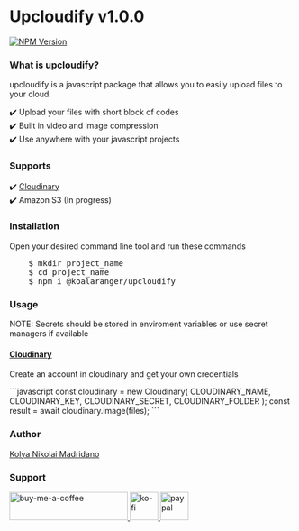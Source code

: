 # Upcloudify v1.0.0

[![NPM Version][npm-image]][npm-url]

<h3>What is upcloudify?</h3>
<p>upcloudify is a javascript package that allows you to easily upload files to your cloud. </p>
✔️ Upload your files with short block of codes <br />
✔️ Built in video and image compression <br />
✔️ Use anywhere with your javascript projects <br />

<h3>Supports</h3>
✔️ <a href="https://cloudinary.com" target="blank">Cloudinary</a><br />
✔️ Amazon S3 (In progress) <br />

<h3>Installation</h3>
<p>Open your desired command line tool and run these commands</p>
<pre>
    $ mkdir project_name
    $ cd project_name
    $ npm i @koalaranger/upcloudify
</pre>

<h3>Usage</h3>
<p>NOTE: Secrets should be stored in enviroment variables or use secret managers if available</p>

<a href="https://cloudinary.com" target="blank">
    <h4>Cloudinary</h4>
</a>
<p>Create an account in cloudinary and get your own credentials</p>
```javascript
const cloudinary = new Cloudinary(
    CLOUDINARY_NAME,
    CLOUDINARY_KEY,
    CLOUDINARY_SECRET,
    CLOUDINARY_FOLDER
);
const result = await cloudinary.image(files);
```

<h3>Author</h3>
<a href="https://www.facebook.com/kloya.kamisato">
    Kolya Nikolai Madridano
</a>


<h3 align="left">Support</h3>
<a href="https://www.buymeacoffee.com/koalaa">
    <img src="https://cdn.buymeacoffee.com/buttons/v2/default-yellow.png" height="50" width="210" alt="buy-me-a-coffee" />
</a>

<a href="https://ko-fi.com/kolyamadridano">
    <img src="https://uploads-ssl.webflow.com/5c14e387dab576fe667689cf/5cbed8a4cf61eceb26012821_SupportMe_red.png" height="50" alt="ko-fi" />
</a>

<a href="https://paypal.me/koolamadridano">
    <img src="https://assets.stickpng.com/images/580b57fcd9996e24bc43c530.png" height="50"  alt="paypal" />
</a>


[npm-image]: https://img.shields.io/npm/v/serve-favicon.svg
[npm-url]: https://www.npmjs.com/package/@koalaranger/upcloudify
